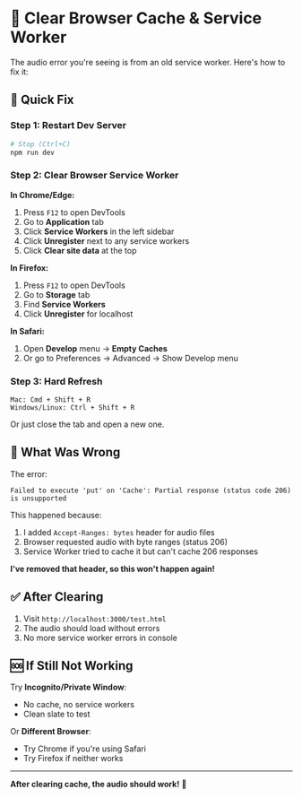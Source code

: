 # 🧹 Clear Browser Cache & Service Worker

The audio error you're seeing is from an old service worker. Here's how to fix it:

## 🔄 Quick Fix

### Step 1: Restart Dev Server
```bash
# Stop (Ctrl+C)
npm run dev
```

### Step 2: Clear Browser Service Worker

**In Chrome/Edge:**
1. Press `F12` to open DevTools
2. Go to **Application** tab
3. Click **Service Workers** in the left sidebar
4. Click **Unregister** next to any service workers
5. Click **Clear site data** at the top

**In Firefox:**
1. Press `F12` to open DevTools
2. Go to **Storage** tab
3. Find **Service Workers**
4. Click **Unregister** for localhost

**In Safari:**
1. Open **Develop** menu → **Empty Caches**
2. Or go to Preferences → Advanced → Show Develop menu

### Step 3: Hard Refresh
```
Mac: Cmd + Shift + R
Windows/Linux: Ctrl + Shift + R
```

Or just close the tab and open a new one.

## 🎯 What Was Wrong

The error:
```
Failed to execute 'put' on 'Cache': Partial response (status code 206) is unsupported
```

This happened because:
1. I added `Accept-Ranges: bytes` header for audio files
2. Browser requested audio with byte ranges (status 206)
3. Service Worker tried to cache it but can't cache 206 responses

**I've removed that header, so this won't happen again!**

## ✅ After Clearing

1. Visit `http://localhost:3000/test.html`
2. The audio should load without errors
3. No more service worker errors in console

## 🆘 If Still Not Working

Try **Incognito/Private Window**:
- No cache, no service workers
- Clean slate to test

Or **Different Browser**:
- Try Chrome if you're using Safari
- Try Firefox if neither works

---

**After clearing cache, the audio should work!** 🎵

